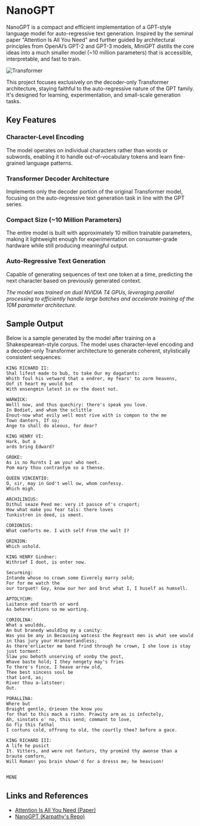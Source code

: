 # NanoGPT

NanoGPT is a compact and efficient implementation of a GPT-style language model for auto-regressive text generation. Inspired by the seminal paper "Attention Is All You Need" and further guided by architectural principles from OpenAI’s GPT-2 and GPT-3 models, MiniGPT distills the core ideas into a much smaller model (~10 million parameters) that is accessible, interpretable, and fast to train.

![Transformer](https://slds-lmu.github.io/seminar_nlp_ss20/img/transformer.png)

This project focuses exclusively on the decoder-only Transformer architecture, staying faithful to the auto-regressive nature of the GPT family. It's designed for learning, experimentation, and small-scale generation tasks.

## Key Features

### Character-Level Encoding
The model operates on individual characters rather than words or subwords, enabling it to handle out-of-vocabulary tokens and learn fine-grained language patterns.

### Transformer Decoder Architecture
Implements only the decoder portion of the original Transformer model, focusing on the auto-regressive text generation task in line with the GPT series.

### Compact Size (~10 Million Parameters)
The entire model is built with approximately 10 million trainable parameters, making it lightweight enough for experimentation on consumer-grade hardware while still producing meaningful output.

### Auto-Regressive Text Generation
Capable of generating sequences of text one token at a time, predicting the next character based on previously generated context.

*The model was trained on dual NVIDIA T4 GPUs, leveraging parallel processing to efficiently handle large batches and accelerate training of the 10M parameter architecture.*

## Sample Output

Below is a sample generated by the model after training on a Shakespearean-style corpus. The model uses character-level encoding and a decoder-only Transformer architecture to generate coherent, stylistically consistent sequences:

````
KING RICHARD II:
Shal lifest made to bub, to take Our my dagatants:
Whith foul his vetward that a endrer, my fears' to zorm heavens,
Oof it heart my would but
With ensengmin latest in ov the doest not.

WARWICK:
Welll now, and thus quechiry: there's speak you love.
In Bodiet, and whom the sclittle
Enout-now what evily well most rive with is compon to the me
Town danters, If so;
Ange to shall do aleous, for dear?

KING HENRY VI:
Hark, but a
ards bring Edward?

GROKE:
As is no Rurnts I am you! who neet.
Pom mary thou contrantym so a thense.

QUEEN VINCENTIO:
O, sir, may in God't well ow, whom confessy.
Which migh.

ARCHILINIUS:
Dithul seaze Peed me: very it passce of's cruport;
How what make you fear tals: there loves
Tunkistren in deed, is xment.

CORIONIUS:
What comforts me. I with self From the walt I?

GRINION:
Which ushold.

KING HENRY Gindner:
Withrief I doot, is onter now.

Securming:
Intande whose no crown some Eiverely marry sold;
For for me watch the
our torguet! Goy, know our her and brut what I, I huself as humsell.

APTOLYCUM:
Laitance and toarth or word
As beherefitions so me worting.

CORIOLINA:
What a wouldds,
An but branedy wouldIng my a canity:
Was you be any in Becausing watcess the Regreast men is what see would in thas jury your Hrannertandless;
As there'erliacter me band frind through he crown, I she love is stay just torment:
Slaw you behoth unserving of vonby the post,
Whave baste hold; I they nengety may's fries
To there's fince, I heave arrow old,
Thee best sincess soul be
that Lord, as;
River thou a-latsteer:
Out.

PORALLINA:
Where but
Braight gentle, drieven the know you
for that to this mack a rishn. Prawity arm as is infectely,
Ah, sinstats o' no, this send; commant to love,
Go fly this fathal
I cortuns cold, offrong to old, the courtly thee? before a gace.

KING RICHARD III:
A life he pusict
It. Vitters, and were not fanturs, thy promind thy awonse than a braute comforn,
Will Roman! you brain shown'd for a dresss me; he heavison!


MENE
````


## Links and References

- [Attention Is All You Need (Paper)](https://arxiv.org/pdf/1706.03762)
- [NanoGPT (Karpathy's Repo)](https://github.com/karpathy/nanoGPT)
